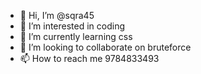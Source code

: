 - 👋 Hi, I’m @sqra45
- 👀 I’m interested in coding
- 🌱 I’m currently learning css
- 💞️ I’m looking to collaborate on bruteforce
- 📫 How to reach me 9784833493

<!---
sqra45/sqra45 is a ✨ special ✨ repository because its `README.md` (this file) appears on your GitHub profile.
You can click the Preview link to take a look at your changes.
--->
